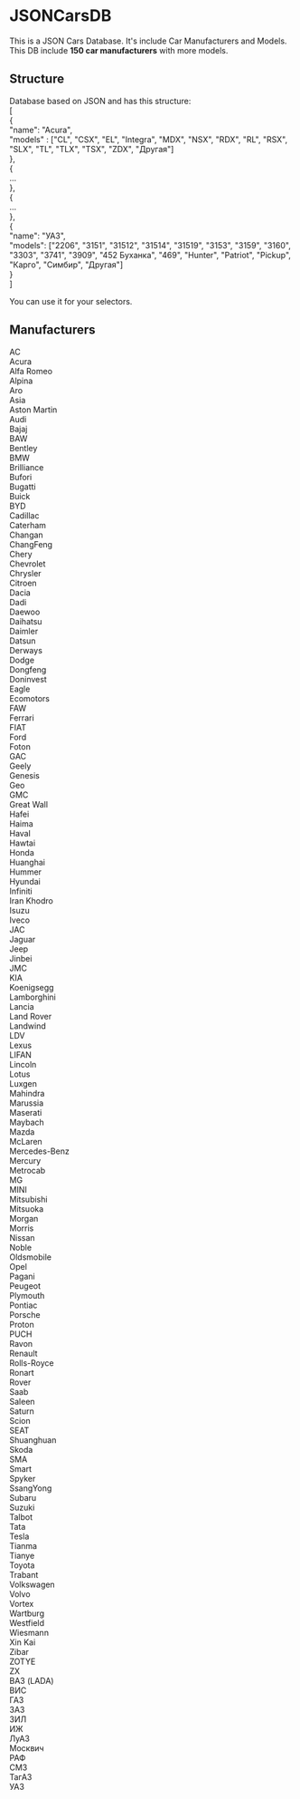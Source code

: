 # JSONCarsDB
This is a JSON Cars Database. It's include Car Manufacturers and Models.
This DB include <b>150 car manufacturers</b> with more models.

## Structure
Database based on JSON and has this structure:<br/>
[<br/>
  {<br/>
    "name": "Acura",<br/>
    "models" : ["CL", "CSX", "EL", "Integra", "MDX", "NSX", "RDX", "RL", "RSX", "SLX", "TL", "TLX", "TSX", "ZDX", "Другая"]<br/>
  },<br/>
  {<br/>
  ...<br/>
  },<br/>
  {<br/>
  ...<br/>
  },<br/>
  {<br/>
    "name": "УАЗ",<br/>
    "models": ["2206", "3151", "31512", "31514", "31519", "3153", "3159", "3160", "3303", "3741", "3909", "452 Буханка", "469", "Hunter", "Patriot", "Pickup", "Карго", "Симбир", "Другая"]<br/>
  }<br/>
]

You can use it for your selectors.

## Manufacturers
AC<br/>
Acura<br/>
Alfa Romeo<br/>
Alpina<br/>
Aro<br/>
Asia<br/>
Aston Martin<br/>
Audi<br/>
Bajaj<br/>
BAW<br/>
Bentley<br/>
BMW<br/>
Brilliance<br/>
Bufori<br/>
Bugatti<br/>
Buick<br/>
BYD<br/>
Cadillac<br/>
Caterham<br/>
Changan<br/>
ChangFeng<br/>
Chery<br/>
Chevrolet<br/>
Chrysler<br/>
Citroen<br/>
Dacia<br/>
Dadi<br/>
Daewoo<br/>
Daihatsu<br/>
Daimler<br/>
Datsun<br/>
Derways<br/>
Dodge<br/>
Dongfeng<br/>
Doninvest<br/>
Eagle<br/>
Ecomotors<br/>
FAW<br/>
Ferrari<br/>
FIAT<br/>
Ford<br/>
Foton<br/>
GAC<br/>
Geely<br/>
Genesis<br/>
Geo<br/>
GMC<br/>
Great Wall<br/>
Hafei<br/>
Haima<br/>
Haval<br/>
Hawtai<br/>
Honda<br/>
Huanghai<br/>
Hummer<br/>
Hyundai<br/>
Infiniti<br/>
Iran Khodro<br/>
Isuzu<br/>
Iveco<br/>
JAC<br/>
Jaguar<br/>
Jeep<br/>
Jinbei<br/>
JMC<br/>
KIA<br/>
Koenigsegg<br/>
Lamborghini<br/>
Lancia<br/>
Land Rover<br/>
Landwind<br/>
LDV<br/>
Lexus<br/>
LIFAN<br/>
Lincoln<br/>
Lotus<br/>
Luxgen<br/>
Mahindra<br/>
Marussia<br/>
Maserati<br/>
Maybach<br/>
Mazda<br/>
McLaren<br/>
Mercedes-Benz<br/>
Mercury<br/>
Metrocab<br/>
MG<br/>
MINI<br/>
Mitsubishi<br/>
Mitsuoka<br/>
Morgan<br/>
Morris<br/>
Nissan<br/>
Noble<br/>
Oldsmobile<br/>
Opel<br/>
Pagani<br/>
Peugeot<br/>
Plymouth<br/>
Pontiac<br/>
Porsche<br/>
Proton<br/>
PUCH<br/>
Ravon<br/>
Renault<br/>
Rolls-Royce<br/>
Ronart<br/>
Rover<br/>
Saab<br/>
Saleen<br/>
Saturn<br/>
Scion<br/>
SEAT<br/>
Shuanghuan<br/>
Skoda<br/>
SMA<br/>
Smart<br/>
Spyker<br/>
SsangYong<br/>
Subaru<br/>
Suzuki<br/>
Talbot<br/>
Tata<br/>
Tesla<br/>
Tianma<br/>
Tianye<br/>
Toyota<br/>
Trabant<br/>
Volkswagen<br/>
Volvo<br/>
Vortex<br/>
Wartburg<br/>
Westfield<br/>
Wiesmann<br/>
Xin Kai<br/>
Zibar<br/>
ZOTYE<br/>
ZX<br/>
ВАЗ (LADA)<br/>
ВИС<br/>
ГАЗ<br/>
ЗАЗ<br/>
ЗИЛ<br/>
ИЖ<br/>
ЛуАЗ<br/>
Москвич<br/>
РАФ<br/>
СМЗ<br/>
ТагАЗ<br/>
УАЗ<br/>
